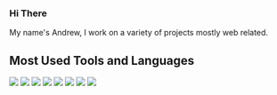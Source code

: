 ### Hi There 

My name's Andrew, I work on a variety of projects mostly web related.

## Most Used Tools and Languages
![](https://img.shields.io/badge/Code-Java-informational?style=flat&logo=spring&logoColor=white&color=8fb229)
![](https://img.shields.io/badge/Code-Python-informational?style=flat&logo=python&logoColor=white&color=8fb229)
![](https://img.shields.io/badge/Code-React-informational?style=flat&logo=react&logoColor=white&color=8fb229)
![](https://img.shields.io/badge/Code-Javascript-informational?style=flat&logo=javascript&logoColor=white&color=8fb229)
![](https://img.shields.io/badge/Code-Rust-informational?style=flat&logo=rust&logoColor=white&color=8fb229)
![](https://img.shields.io/badge/Editor-VSCode-informational?style=flat&logo=visualstudiocode&logoColor=white&color=8fb229)
![](https://img.shields.io/badge/Shell-Bash-informational?style=flat&logo=gnubash&logoColor=white&color=8fb229)
![](https://img.shields.io/badge/Cloud-AWS-informational?style=flat&logo=amazonaws&logoColor=white&color=8fb229)


<!--
**AndrewLao/AndrewLao** is a ✨ _special_ ✨ repository because its `README.md` (this file) appears on your GitHub profile.

Here are some ideas to get you started:

- 🔭 I’m currently working on ...
- 🌱 I’m currently learning ...
- 👯 I’m looking to collaborate on ...
- 🤔 I’m looking for help with ...
- 💬 Ask me about ...
- 📫 How to reach me: ...
- 😄 Pronouns: ...
- ⚡ Fun fact: ...
-->
